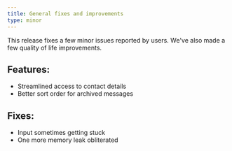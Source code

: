 ```yaml
---
title: General fixes and improvements
type: minor
---
```


This release fixes a few minor issues reported by users. We've also made a few quality of life improvements.

## Features:

* Streamlined access to contact details
* Better sort order for archived messages

## Fixes:

* Input sometimes getting stuck
* One more memory leak obliterated
